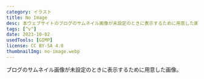 ```yaml
---
category: イラスト
title: No Image
desc: 本ウェブサイトのブログのサムネイル画像が未設定のときに表示するために用意した画像。
tags: [^v^]
date: 2023-10-02
usedTools: [GIMP]
license: CC BY-SA 4.0
thumbnailImg: no-image.webp
---
```


ブログのサムネイル画像が未設定のときに表示するために用意した画像。
